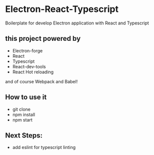 # Electron-React-Typescript

Boilerplate for develop Electron application with React and Typescript

## this project powered by

- Electron-forge
- React
- Typescript
- React-dev-tools
- React Hot reloading

and of course Webpack and Babel!

## How to use it
- git clone <Repository Address>
- npm install
- npm start
 
## Next Steps:
- add eslint for typescript linting
